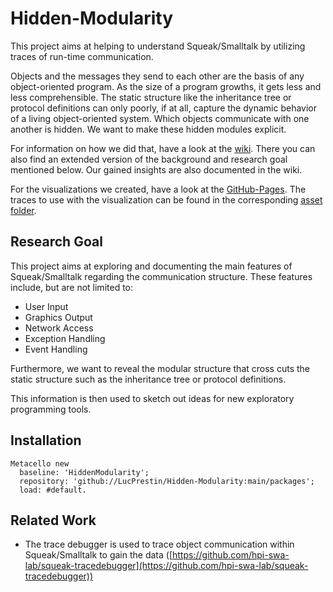 # Hidden-Modularity

This project aims at helping to understand Squeak/Smalltalk by utilizing traces of run-time communication.

Objects and the messages they send to each other are the basis of any object-oriented program. As the size of a program growths, it gets less and less comprehensible. The static structure like the inheritance tree or protocol definitions can only poorly, if at all, capture the dynamic behavior of a living object-oriented system. Which objects communicate with one another is hidden. We want to make these hidden modules explicit.

For information on how we did that, have a look at the [wiki](https://github.com/LucPrestin/Hidden-Modularity/wiki). There you can also find an extended version of the background and research goal mentioned below. Our gained insights are also documented in the wiki.

For the visualizations we created, have a look at the [GitHub-Pages](https://lucprestin.github.io/Hidden-Modularity/). The traces to use with the visualization can be found in the corresponding [asset folder](https://github.com/LucPrestin/Hidden-Modularity/tree/main/visualizations/assets/traceData).

## Research Goal

This project aims at exploring and documenting the main features of Squeak/Smalltalk regarding the communication structure. These features include, but are not limited to:

- User Input
- Graphics Output
- Network Access
- Exception Handling
- Event Handling

Furthermore, we want to reveal the modular structure that cross cuts the static structure such as the inheritance tree or protocol definitions.

This information is then used to sketch out ideas for new exploratory programming tools.

## Installation

```Smalltalk
Metacello new
  baseline: 'HiddenModularity';
  repository: 'github://LucPrestin/Hidden-Modularity:main/packages';
  load: #default.
```

## Related Work

- The trace debugger is used to trace object communication within Squeak/Smalltalk to gain the data ([https://github.com/hpi-swa-lab/squeak-tracedebugger](https://github.com/hpi-swa-lab/squeak-tracedebugger))
